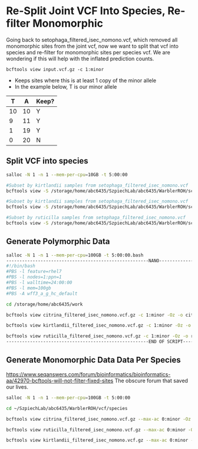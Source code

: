 # Re-Split Joint VCF Into Species, Re-filter Monomorphic
Going back to setophaga_filtered_isec_nomono.vcf, which removed all monomorphic sites from the joint vcf, now we want to split that vcf into species and re-filter for monomorphic sites per species vcf. We are wondering if this will help with the inflated prediction counts.  

`bcftools view input.vcf.gz -c 1:minor`
* Keeps sites where this is at least 1 copy of the minor allele 
* In the example below, T is our minor allele

|T|A| Keep?
|--|--|--|
|10|10|Y
|9|11|Y
|1|19|Y
|0|20|N


## Split VCF into species
```bash
salloc -N 1 -n 1 --mem-per-cpu=10GB -t 5:00:00

#Subset by kirtlandii samples from setophaga_filtered_isec_nomono.vcf
bcftools view -S /storage/home/abc6435/SzpiechLab/abc6435/WarblerROH/scripts/kirtlandii_ids.txt /storage/home/abc6435/SzpiechLab/abc6435/WarblerROH/vcf/Setophaga/setophaga_filtered_isec_nomono.vcf.gz -Oz -o /storage/home/abc6435/SzpiechLab/abc6435/WarblerROH/vcf/species/kirtlandii_filtered_isec_nomono.vcf.gz

#Subset by kirtlandii samples from setophaga_filtered_isec_nomono.vcf
bcftools view -S /storage/home/abc6435/SzpiechLab/abc6435/WarblerROH/scripts/citrina_ids.txt /storage/home/abc6435/SzpiechLab/abc6435/WarblerROH/vcf/Setophaga/setophaga_filtered_isec_nomono.vcf.gz -Oz -o /storage/home/abc6435/SzpiechLab/abc6435/WarblerROH/vcf/species/citrina_filtered_isec_nomono.vcf.gz

#Subset by ruticilla samples from setophaga_filtered_isec_nomono.vcf
bcftools view -S /storage/home/abc6435/SzpiechLab/abc6435/WarblerROH/scripts/ruticilla_ids.txt /storage/home/abc6435/SzpiechLab/abc6435/WarblerROH/vcf/Setophaga/setophaga_filtered_isec_nomono.vcf.gz -Oz -o /storage/home/abc6435/SzpiechLab/abc6435/WarblerROH/vcf/species/ruticilla_filtered_isec_nomono.vcf.gz
```

## Generate Polymorphic Data

```bash
salloc -N 1 -n 1 --mem-per-cpu=100GB -t 5:00:00.bash
------------------------------------------------------NANO------------------------------------------------
#!/bin/bash
#PBS -l feature=rhel7
#PBS -l nodes=1:ppn=1
#PBS -l walltime=24:00:00
#PBS -l mem=100gb
#PBS -A wff3_a_g_hc_default

cd /storage/home/abc6435/work

bcftools view citrina_filtered_isec_nomono.vcf.gz -c 1:minor -Oz -o citrina_filtered_isec_nomono_nomono.vcf.gz

bcftools view kirtlandii_filtered_isec_nomono.vcf.gz -c 1:minor -Oz -o kirtlandii_filtered_isec_nomono_nomono.vcf.gz

bcftools view ruticilla_filtered_isec_nomono.vcf.gz -c 1:minor -Oz -o ruticilla_filtered_isec_nomono_nomono.vcf.gz
------------------------------------------------------END OF SCRIPT---------------------------------------
```


## Generate Monomorphic Data  Data Per Species
https://www.seqanswers.com/forum/bioinformatics/bioinformatics-aa/42970-bcftools-will-not-filter-fixed-sites
The obscure forum that saved our lives. 
```bash
salloc -N 1 -n 1 --mem-per-cpu=100GB -t 5:00:00

cd ~/SzpiechLab/abc6435/WarblerROH/vcf/species

bcftools view citrina_filtered_isec_nomono.vcf.gz --max-ac 0:minor -Oz -o > citrina_filtered_isec_nomono_monomorphic.vcf.gz

bcftools view ruticilla_filtered_isec_nomono.vcf.gz --max-ac 0:minor -Oz -o > ruticilla_filtered_isec_nomono_monomorphic.vcf.gz

bcftools view kirtlandii_filtered_isec_nomono.vcf.gz --max-ac 0:minor -Oz -o > kirtlandii_filtered_isec_nomono_monomorphic.vcf.gz
```
